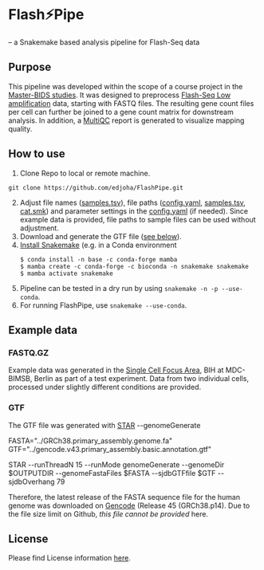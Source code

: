 # Flash⚡Pipe
– a Snakemake based analysis pipeline for Flash-Seq data

## Purpose
This pipeline was developed within the scope of a course project in the [Master-BIDS studies](https://www.master-bids.hs-mannheim.de). It was designed to preprocess [Flash-Seq Low amplification](https://doi.org/10.1007/978-1-0716-2756-3_5) data, starting with FASTQ files. The resulting gene count files per cell can further be joined to a gene count matrix for downstream analysis. In addition, a [MultiQC](https://multiqc.info) report is generated to visualize mapping quality.


## How to use
1. Clone Repo to local or remote machine.

`git clone https://github.com/edjoha/FlashPipe.git`

2. Adjust file names ([samples.tsv](FSLA/config/samples.tsv)), file paths ([config.yaml](FSLA/config/config.yaml), [samples.tsv](FSLA/config/samples.tsv), [cat.smk](FSLA/rules/cat.smk)) and parameter settings in the [config.yaml](FSLA/config/config.yaml) (if needed). Since example data is provided, file paths to sample files can be used without adjustment.
3. Download and generate the GTF file ([see below](https://github.com/edjoha/FlashPipe/tree/main?tab=readme-ov-file#gtf)).
4. [Install Snakemake](https://snakemake.readthedocs.io/en/stable/getting_started/installation.html) (e.g. in a Conda environment
   ```
   $ conda install -n base -c conda-forge mamba
   $ mamba create -c conda-forge -c bioconda -n snakemake snakemake
   $ mamba activate snakemake
   ```
6. Pipeline can be tested in a dry run by using `snakemake -n -p --use-conda`.
7. For running FlashPipe, use `snakemake --use-conda`.

## Example data
### FASTQ.GZ

Example data was generated in the [Single Cell Focus Area](https://www.bihealth.org/en/research/focus-areas/single-cell-technologies), BIH at MDC-BIMSB, Berlin as part of a test experiment. Data from two individual cells, processed under slightly different conditions are provided.

### GTF

The GTF file was generated with [STAR](https://github.com/alexdobin/STAR) --genomeGenerate

FASTA="../GRCh38.primary_assembly.genome.fa"
GTF="../gencode.v43.primary_assembly.basic.annotation.gtf"

STAR --runThreadN 15 --runMode genomeGenerate --genomeDir $OUTPUTDIR --genomeFastaFiles $FASTA --sjdbGTFfile $GTF --sjdbOverhang 79

Therefore, the latest release of the FASTA sequence file for the human genome was downloaded on [Gencode](https://www.gencodegenes.org/human/) (Release 45 (GRCh38.p14). Due to the file size limit on Github, *this file cannot be provided* here.

## License

Please find License information [here](https://github.com/edjoha/FlashPipe/blob/main/LICENSE).
